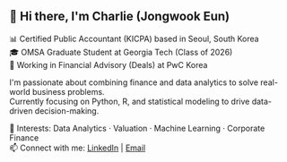 ## 👋 Hi there, I'm Charlie (Jongwook Eun)

📊 Certified Public Accountant (KICPA) based in Seoul, South Korea  
🎓 OMSA Graduate Student at Georgia Tech (Class of 2026)  
💼 Working in Financial Advisory (Deals) at PwC Korea  

I'm passionate about combining finance and data analytics to solve real-world business problems.  
Currently focusing on Python, R, and statistical modeling to drive data-driven decision-making.

🔎 Interests: Data Analytics · Valuation · Machine Learning · Corporate Finance  
📫 Connect with me: [LinkedIn](https://www.linkedin.com/in/eunjongwook) | [Email](mailto:eunjongwook@gmail.com)
